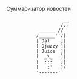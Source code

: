Суммаризатор новостей

                         __
                        /.-
                ______ //
               /______''/|
               [ Dal    ]|
               [ Djazzy ]|
               [ Juice  ]|
               [  _\_   ]|
               [  :::   ]|
               [   :'   ]/
               '-------'
